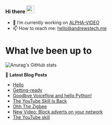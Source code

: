### Hi there <a href="https://www.gautamkrishnar.com/"><img src="https://media.giphy.com/media/hvRJCLFzcasrR4ia7z/giphy.gif" width="25px"></a>

<!--
**andrewstech/andrewstech** is a ✨ _special_ ✨ repository because its `README.md` (this file) appears on your GitHub profile.

Here are some ideas to get you started:

-->

- 🔭 I’m currently working on [ALPHA-VIDEO](https://github.com/unofficial-skills/alpha-video)
- 📫 How to reach me: hello@andrewstech.me

# What Ive been up to

![Anurag's GitHub stats](https://github-readme-stats.vercel.app/api?username=andrewstech&show_icons=true)

📕 **Latest Blog Posts**
<!-- BLOG-POST-LIST:START -->
- [Hello](https://alpha-video.andrewstech.me/blog/Hello)
- [Getting-ready](https://alpha-video.andrewstech.me/blog/Getting-ready)
- [Goodbye Voiceflow and hello Python!](https://andrewstech.me/goodbye-voiceflow-and-hello-pytthon-2/)
- [The YouTube Skill Is Back](https://andrewstech.me/the-youtube-skill-is-back/)
- [Ohh The Zigbee](https://andrewstech.me/ohh-the-zigbee/)
- [New Video: Block adverts on your network](https://andrewstech.me/new-video-block-adverts-on-your-network/)
- [The YouTube skill](https://andrewstech.me/the-youtube-skill/)
<!-- BLOG-POST-LIST:END -->

